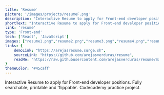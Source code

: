 ```yaml
---
title: 'Resume'
picture: '/images/projects/resumeF.png'
description: "Interactive Resume to apply for Front-end developer positions. Fully searchable, printable and 'flippable'."
shortText: "Interactive Resume to apply for Front-end developer positions. Fully searchable, printable and 'flippable'. Codecademy practice project."
link: 'resume'
type: 'Front-end'
tech: ['React', 'JavaScript']
images: ["resume1.png","resume2.png","resume3.png","resume4.png","resume5.png", "resume6.png"]
links: {
    demoLink: "https://arejasresume.surge.sh",
    sourceLink: "https://github.com/arejasverduras/resume",
    readMe: "https://raw.githubusercontent.com/arejasverduras/resume/master/README.md"
}
themeColor: '#45caff'
---
```


Interactive Resume to apply for Front-end developer positions. Fully searchable, printable and 'flippable'. Codecademy practice project.